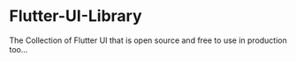 # Flutter-UI-Library
The Collection of Flutter UI that is open source and free to use in production too...
